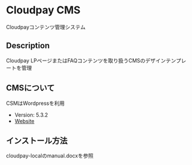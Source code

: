 # Cloudpay CMS
Cloudpayコンテンツ管理システム

## Description
Cloudpay LPページまたはFAQコンテンツを取り扱うCMSのデザインテンプレートを管理

## CMSについて
CSMはWordpressを利用

* Version: 5.3.2
* [Website](https://ja.wordpress.org/download/)

## インストール方法
cloudpay-localのmanual.docxを参照
